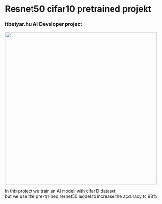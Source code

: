 # Resnet50 cifar10 pretrained projekt

### itbetyar.hu AI Developer project

<img src="https://drive.google.com/uc?export=view&id=1Et-fmXm5y-LAfvHy6YufDsY5WfKud_H7" width="500">

In this project we train an AI modell with cifar10 dataset,  
but we use the pre-trained resnet50 model to increase the accuracy to 98%

